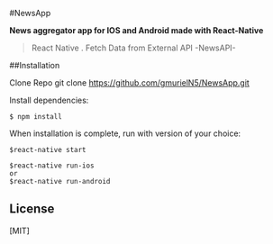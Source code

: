 #NewsApp

**News aggregator app for IOS and Android made with React-Native**
> React Native . Fetch Data from External API -NewsAPI-

##Installation 

Clone Repo
git clone https://github.com/gmurielN5/NewsApp.git

Install dependencies:
```
$ npm install
```

When installation is complete, run with version of your choice: 

```
$react-native start 

$react-native run-ios
or
$react-native run-android
```

## License
[MIT]
